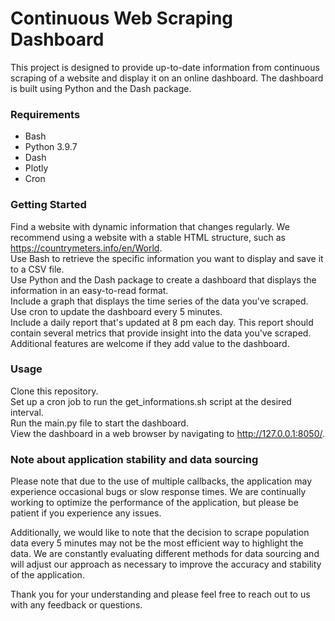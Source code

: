 # **Continuous Web Scraping Dashboard**
This project is designed to provide up-to-date information from continuous scraping of a website and display it on an online dashboard. The dashboard is built using Python and the Dash package.

### **Requirements**
- Bash
- Python 3.9.7
- Dash
- Plotly
- Cron

### **Getting Started**
Find a website with dynamic information that changes regularly. We recommend using a website with a stable HTML structure, such as https://countrymeters.info/en/World.
<br>Use Bash to retrieve the specific information you want to display and save it to a CSV file.
<br>Use Python and the Dash package to create a dashboard that displays the information in an easy-to-read format.
<br>Include a graph that displays the time series of the data you've scraped.
<br>Use cron to update the dashboard every 5 minutes.
<br>Include a daily report that's updated at 8 pm each day. This report should contain several metrics that provide insight into the data you've scraped.
<br>Additional features are welcome if they add value to the dashboard.

### **Usage**
Clone this repository.
<br>Set up a cron job to run the get_informations.sh script at the desired interval.
<br>Run the main.py file to start the dashboard.
<br>View the dashboard in a web browser by navigating to http://127.0.0.1:8050/.

### **Note about application stability and data sourcing**
Please note that due to the use of multiple callbacks, the application may experience occasional bugs or slow response times. We are continually working to optimize the performance of the application, but please be patient if you experience any issues.

Additionally, we would like to note that the decision to scrape population data every 5 minutes may not be the most efficient way to highlight the data. We are constantly evaluating different methods for data sourcing and will adjust our approach as necessary to improve the accuracy and stability of the application.

Thank you for your understanding and please feel free to reach out to us with any feedback or questions.

